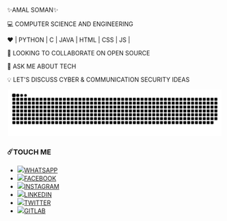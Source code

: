 ✨AMAL SOMAN✨

💻 COMPUTER SCIENCE AND ENGINEERING

❤️ | PYTHON | C | JAVA | HTML | CSS | JS |

👯 LOOKING TO COLLABORATE ON OPEN SOURCE

💬 ASK ME ABOUT TECH

💡 LET'S DISCUSS CYBER & COMMUNICATION SECURITY IDEAS

  
<p align="center">
<img width="500" src="https://raw.githubusercontent.com/Lissy93/Lissy93/master/assets/github-snake.svg" />
</p>

###  ☄️TOUCH ME
* <img src="https://img.icons8.com/clouds/25/000000/whatsapp.png"/>[WHATSAPP](https://wa.me/919526605112/?text=Hi_Amal_Soman..This_is_from_git...!)
* <img src="https://img.icons8.com/clouds/25/000000/facebook-new.png"/>[FACEBOOK](https://m.facebook.com/100006075434635/)
* <img src="https://img.icons8.com/clouds/25/000000/instagram-new--v2.png"/>[INSTAGRAM](https://www.instagram.com/cr_a._zy/)
* <img src="https://img.icons8.com/clouds/25/000000/linkedin.png"/>[LINKEDIN](https://www.linkedin.com/mwlite/in/amal-soman-a01b76245)
* <img src="https://img.icons8.com/clouds/25/undefined/twitter-circled.png"/>[TWITTER](https://mobile.twitter.com/Amal_Soman_)
* <img src="https://img.icons8.com/color/25/000000/gitlab.png"/>[GITLAB](https://gitlab.com/amalsoman04)
